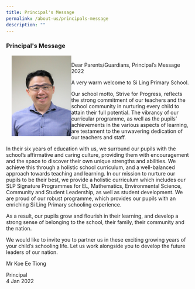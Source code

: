 ```yaml
---
title: Principal's Message
permalink: /about-us/principals-message
description: ""
---
```

### Principal's Message

<img src="/images/slpsprincipal.png" style="width:163px;height:220px;margin-left:15px;" align = "left">  <br>Dear Parents/Guardians,
Principal’s Message 2022  

A very warm welcome to Si Ling Primary School. 

Our school motto, Strive for Progress, reflects the strong commitment of our teachers and the school community in nurturing every child to attain their full potential. The vibrancy of our curricular programme, as well as the pupils’ achievements in the various aspects of learning, are testament to the unwavering dedication of our teachers and staff.

  

In their six years of education with us, we surround our pupils with the school’s affirmative and caring culture, providing them with encouragement and the space to discover their own unique strengths and abilities. We achieve this through a holistic school curriculum, and a well-balanced approach towards teaching and learning. In our mission to nurture our pupils to be their best, we provide a holistic curriculum which includes our SLP Signature Programmes for EL, Mathematics, Environmental Science, Community and Student Leadership, as well as student development. We are proud of our robust programme, which provides our pupils with an enriching Si Ling Primary schooling experience.

  

As a result, our pupils grow and flourish in their learning, and develop a strong sense of belonging to the school, their family, their community and the nation.  

  

We would like to invite you to partner us in these exciting growing years of your child’s schooling life. Let us work alongside you to develop the future leaders of our nation.

  

Mr Koe Ee Tiong

Principal  
4 Jan 2022